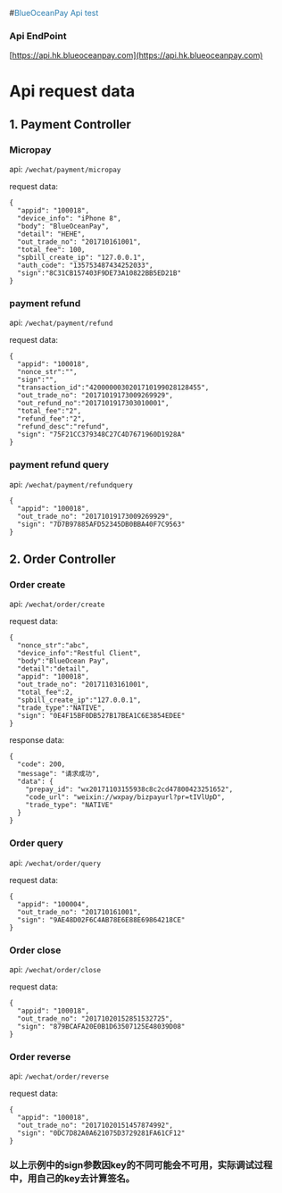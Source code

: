 #<span style="color:#2b7db0">BlueOceanPay Api test</span>

### Api EndPoint

[https://api.hk.blueoceanpay.com](https://api.hk.blueoceanpay.com)

# Api request data

## 1. Payment Controller

### Micropay

api: `/wechat/payment/micropay`

request data:

```
{
  "appid": "100018",
  "device_info": "iPhone 8",
  "body": "BlueOceanPay",
  "detail": "HEHE",
  "out_trade_no": "201710161001",
  "total_fee": 100,
  "spbill_create_ip": "127.0.0.1",
  "auth_code": "135753487434252033",
  "sign":"8C31CB157403F9DE73A10822BB5ED21B"
}

```


### payment refund

api: `/wechat/payment/refund`

request data:

```
{
  "appid": "100018",
  "nonce_str":"",
  "sign":"",
  "transaction_id":"4200000030201710199028128455",
  "out_trade_no": "20171019173009269929",
  "out_refund_no":"2017101917303010001",
  "total_fee":"2",
  "refund_fee":"2",
  "refund_desc":"refund",
  "sign": "75F21CC379348C27C4D7671960D1928A"
}

```


### payment refund query

api: `/wechat/payment/refundquery`

```
{
  "appid": "100018",
  "out_trade_no": "20171019173009269929",
  "sign": "7D7B97885AFD52345DB0BBA40F7C9563"
}

```


## 2. Order Controller

### Order create

api: `/wechat/order/create`

request data:

```
{
  "nonce_str":"abc",
  "device_info":"Restful Client",
  "body":"BlueOcean Pay",
  "detail":"detail",  
  "appid": "100018",  
  "out_trade_no": "20171103161001",
  "total_fee":2,
  "spbill_create_ip":"127.0.0.1",
  "trade_type":"NATIVE",
  "sign": "0E4F15BF0DB527B17BEA1C6E3854EDEE"
}
```

response data:

```
{
  "code": 200,
  "message": "请求成功",
  "data": {
    "prepay_id": "wx20171103155938c8c2cd47800423251652",
    "code_url": "weixin://wxpay/bizpayurl?pr=tIVlUpD",
    "trade_type": "NATIVE"
  }
}
```



### Order query

api: `/wechat/order/query`

request data:

```
{
  "appid": "100004",  
  "out_trade_no": "201710161001",
  "sign": "9AE48D02F6C4AB78E6E88E69864218CE"
}

```

### Order close

api: `/wechat/order/close`

request data:

```
{
  "appid": "100018",  
  "out_trade_no": "20171020152851532725",
  "sign": "879BCAFA20E0B1D63507125E48039D08"
}

```


### Order reverse

api: `/wechat/order/reverse`

request data:

```
{
  "appid": "100018",  
  "out_trade_no": "20171020151457874992",
  "sign": "0DC7D82A0A621075D3729281FA61CF12"
}

```

### 以上示例中的sign参数因key的不同可能会不可用，实际调试过程中，用自己的key去计算签名。








